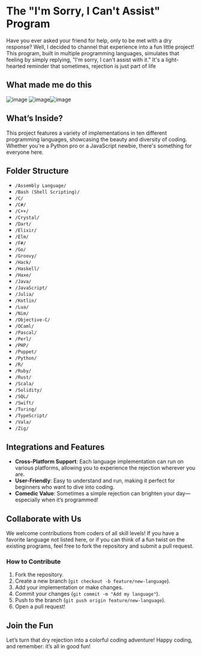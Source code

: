 # The "I'm Sorry, I Can't Assist" Program

Have you ever asked your friend for help, only to be met with a dry response? Well, I decided to channel that experience into a fun little project! This program, built in multiple programming languages, simulates that feeling by simply replying, "I'm sorry, I can't assist with it." It's a light-hearted reminder that sometimes, rejection is just part of life

## What made me do this

![image](https://github.com/user-attachments/assets/c4321927-ba2f-44ab-871b-66ca967f2173) ![image](https://github.com/user-attachments/assets/a8e72d3c-26c5-46f4-9397-138f83e5e12a)![image](https://github.com/user-attachments/assets/ea51f813-7255-4ab6-9346-7f215766f9c3)

## What’s Inside?

This project features a variety of implementations in ten different programming languages, showcasing the beauty and diversity of coding. Whether you're a Python pro or a JavaScript newbie, there's something for everyone here.

## Folder Structure

- `/Assembly Language/`
- `/Bash (Shell Scripting)/`
- `/C/`
- `/C#/`
- `/C++/`
- `/Crystal/`
- `/Dart/`
- `/Elixir/`
- `/Elm/`
- `/F#/`
- `/Go/`
- `/Groovy/`
- `/Hack/`
- `/Haskell/`
- `/Haxe/`
- `/Java/`
- `/JavaScript/`
- `/Julia/`
- `/Kotlin/`
- `/Lua/`
- `/Nim/`
- `/Objective-C/`
- `/OCaml/`
- `/Pascal/`
- `/Perl/`
- `/PHP/`
- `/Puppet/`
- `/Python/`
- `/R/`
- `/Ruby/`
- `/Rust/`
- `/Scala/`
- `/Solidity/`
- `/SQL/`
- `/Swift/`
- `/Turing/`
- `/TypeScript/`
- `/Vala/`
- `/Zig/`

## Integrations and Features

- **Cross-Platform Support**: Each language implementation can run on various platforms, allowing you to experience the rejection wherever you are.
- **User-Friendly**: Easy to understand and run, making it perfect for beginners who want to dive into coding.
- **Comedic Value**: Sometimes a simple rejection can brighten your day—especially when it’s programmed!

## Collaborate with Us

We welcome contributions from coders of all skill levels! If you have a favorite language not listed here, or if you can think of a fun twist on the existing programs, feel free to fork the repository and submit a pull request.

### How to Contribute

1. Fork the repository.
2. Create a new branch (`git checkout -b feature/new-language`).
3. Add your implementation or make changes.
4. Commit your changes (`git commit -m "Add my language"`).
5. Push to the branch (`git push origin feature/new-language`).
6. Open a pull request!

## Join the Fun

Let’s turn that dry rejection into a colorful coding adventure! Happy coding, and remember: it’s all in good fun!
